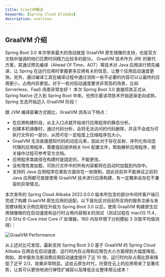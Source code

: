 ```yaml
---
title: GraalVM概述
keywords: [Spring Cloud Alibaba]
description: overivew.
---
```


## GraalVM 介绍

Spring Boot 3.0 本次带来最大的改动就是 GraalVM 原生镜像的支持，也是官方文档中强调的他们花费时间精力比较多的部分。 GraalVM 技术作为 JRE 的替代方案，其通过预先编译（Ahead Of Time，AOT）等技术对 Java 应用进行预先编译，让 Spring 在运行应用时掌握更多应用有关的信息，让整个应用启动速度更快。另外，通过编译工具在编译过程中通过消除一些不必要的内容可以让最终的应用更小，占用内存更低。对于一些对启动速度要求非常高的场景，比如 Serverless、FaaS 场景非常友好！ 本次 Spring Boot 3.0 直接将其正式从 Spring Native 迁入到 Spring Boot 中来，也预示着该项技术开始逐渐走向成熟，Spring 生态开始迈入 GraalVM 阶段！

跟 JVM 编译部署方式相比，GraalVM 具有以下特点：

- 在应用构建阶段，从主入口点就开始进行应用程序的静态分析。
- 创建本机镜像时，通过代码分析，会将无法访问的代码删除，并且不会成为可执行文件的一部分，从而可在一定程度上压缩程序包大小。
- GraalVM 无法直接感知代码的动态元素，因此对于存在反射、序列化和动态代理的应用程序，需要提前提供相关 hint 配置文件，帮助解析应用程序，相关操作过程可参考官方文档。
- 应用程序类路径在构建时是固定的，不能更改。
- 没有惰性类加载，可执行文件中的所有内容都将在启动时加载到内存中。
- 支持的 Java 应用程序在某些方面存在一些限制，因此目前并不能保证之前的 Java 应用都可直接使用 GraalVM 技术进行应用构建，有一定概率会存在不兼容的异常情况。

本次发布的 Spring Cloud Alibaba 2022.0.0.0 版本所包含的部分中间件客户端已完成了构建 GraalVM 原生应用的适配，以下是社区对目前所支持的服务注册与发现模块相关示例应用在升级为 Spring Boot 3.0 以后，使用 GraalVM 构建原生应用镜像做的在启动速度和运行时占用内容相关的测试（测试过程在 macOS 11.4，2.6 GHz 6-Core Intel Core i7 处理器，16G 内存环境下分别模拟 3 次取平均值测得）：

![GraalVM Performance](/img/user/graalvm/performance.png)

从上述对比可发现，最新支持 Spring Boot 3.0 基于 GraalVM 的 Spring Cloud Alibaba 应用会在启动速度、运行时内存占用和应用包大小方面得到大幅度降低，例如，其中服务注册消费应用启动速度提升了近 10 倍，运行时内存占用比原来降低了近乎 2/3，效果非常明显。这给云原生时代，托管在云上的应用带来了显著优势，让其可以更快地进行弹性扩缩容以及降低企业整体用云成本！
